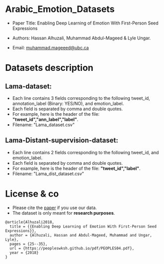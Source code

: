 # Arabic_Emotion_Datasets
* Paper Title: Enabling Deep Learning of Emotion With First-Person Seed Expressions

* Authors: Hassan Alhuzali, Muhammad Abdul-Mageed & Lyle Ungar.

* Email: muhammad.mageeed@ubc.ca


# Datasets description
## Lama-dataset:
	
* Each line contains 3 fields corresponding to the following tweet_id, annotation_label (Binary: YES/NO), and emotion_label.
* Each field is separated by comma and double quotes.
* For example, here is the header of the file: **"tweet_id","ann_label","label"**.
* Filename: "Lama_dataset.csv"
		
## Lama-Distant-supervision-dataset:
* Each line contains 2 fields corresponding to the following tweet_id, and emotion_label.
* Each field is separated by comma and double quotes.
* For example, here is the header of the file: **"tweet_id","label"**.
* Filename: "Lama_dist_dataset.csv"

# License & co
* Please cite the [paper](https://peopleswksh.github.io/pdf/PEOPLES04.pdf) if you use our data.
* The dataset is only meant for **research purposes**.

```
@article{Alhuzali2018,
  title = {{Enabling Deep Learning of Emotion With First-Person Seed Expressions}},
  author = {Alhuzali, Hassan and Abdul-Mageed, Muhammad and Ungar, Lyle},
  pages = {25--35},
  url = {https://peopleswksh.github.io/pdf/PEOPLES04.pdf},
  year = {2018}
}
```
